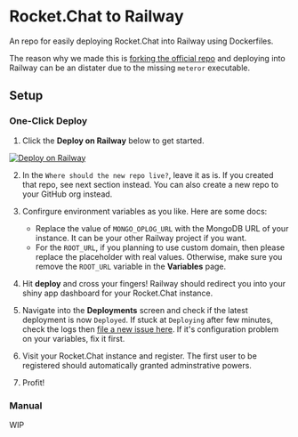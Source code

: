 # Rocket.Chat to Railway

An repo for easily deploying Rocket.Chat into Railway using Dockerfiles.

The reason why we made this is [forking the official repo](https://github.com/RocketChat/Rocket.Chat) and deploying into Railway can be an distater due to the missing `meteror`
executable.

## Setup

### One-Click Deploy

1. Click the **Deploy on Railway** below to get started.

[![Deploy on Railway](https://railway.app/button.svg)](https://railway.app/new?template=https%3A%2F%2Fgithub.com%2FMadeByThePinsHub%2Frocketchat-to-railway%2Ftree%2Fmain&plugins=mongodb&envs=MONGO_OPLOG_URL%2CROOT_URL&MONGO_OPLOG_URLDesc=Replicaset+MongoDB+for+replicating+Rocket.Chat+DB+data.+Can+be+also+your+MongoDB+in+another+project+or+elsewhere%2C+so+please+replace+the+placeholder+with+real+values.+This+is+required+as+per+Rocket.Chat+Docs.&ROOT_URLDesc=The+root+URL+of+your+shiny+Rocket.Chat+instance.+If+using+custom+domain%2C+make+sure+you+edit+your+deploy+domains+first%21+Please+don%27t+use+the+placeholder+URL+as+Rocket.Chat+may+eject+instead+of+starting+up.&MONGO_OPLOG_URLDefault=mongodb%3A%2F%2Fuser%3Apass%40your-mongodb-instance.here.dev&ROOT_URLDefault=https%3A%2F%2Fsome-random-sus.webapp.io)

2. In the `Where should the new repo live?`, leave it as is. If you created that
repo, see next section instead. You can also create a new repo to your GitHub org
instead.

3. Confirgure environment variables as you like. Here are some docs:
    - Replace the value of `MONGO_OPLOG_URL` with the MongoDB URL of your instance.
    It can be your other Railway project if you want.
    - For the `ROOT_URL`, if you planning to use custom domain, then please
    replace the placeholder with real values. Otherwise,
    make sure you remove the `ROOT_URL` variable in the **Variables** page.

4. Hit **deploy** and cross your fingers! Railway should redirect you into your
shiny app dashboard for your Rocket.Chat instance.

5. Navigate into the **Deployments** screen and check if the latest deployment is now `Deployed`.
If stuck at `Deploying` after few minutes, check the logs then [file a new issue here](https://github.com/MadeByThePinsHub/rocketchat-to-railway/issues/new).
If it's configuration problem on your variables, fix it first.

6. Visit your Rocket.Chat instance and register. The first user to be registered should automatically
granted adminstrative powers.

7. Profit!

### Manual

WIP
